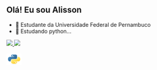 ## Olá! Eu sou Alisson

- 🔭 Estudante da Universidade Federal de Pernambuco
- 🌱 Estudando python...

<div>
  <a href="https://github.com/alisssantos">
  <img height="180em" src="https://github-readme-stats.vercel.app/api?username=alisssantos&show_icons=true&theme=dracula&include_all_commits=true&count_private=true"/>
  <img height="180em" src="https://github-readme-stats.vercel.app/api/top-langs/?username=alisssantos&layout=compact&langs_count=7&theme=dracula"/>
</div>
  <div style="display: inline_block"><br>
  <img align="center" alt="Rafa-Python" height="30" width="40" src="https://raw.githubusercontent.com/devicons/devicon/master/icons/python/python-original.svg">
</div>
